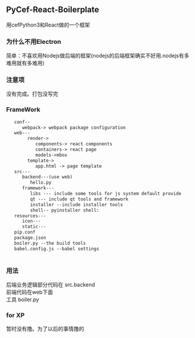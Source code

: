## PyCef-React-Boilerplate

用cefPython3和React做的一个框架

### 为什么不用Electron
简单：不喜欢用Nodejs做后端的框架(nodejs的后端框架确实不好用.nodejs有多难用就有多难用)

### 注意项
没有完成。打包没写完

### FrameWork
```html
   conf--
      webpack-> webpack package configuration
   web---
        render->
           components-> react components
           containers-> react page
           models->mbox
        template-> 
           app.html -> page template
   src---
      backend---(use web)  
         hello.py 
      framework---   
         libs --- include some tools for js system default provide
         qt --- include qt tools and framework    
         installer --include installer tools
         shell-- pyinstaller shell:
   resources---
      icon---
      static---
   pip.conf 
   package.json  
   boiler.py --the build tools
   babel.config.js --babel settings
   
```

### 用法
后端业务逻辑部分代码在 src.backend   
前端代码在web下面  
工具 boiler.py

### for XP
暂时没有撸。为了以后的事情撸的

